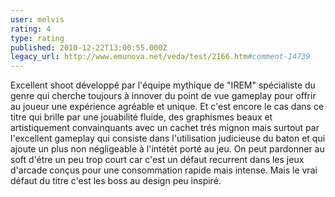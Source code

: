 ```yaml
---
user: melvis
rating: 4
type: rating
published: 2010-12-22T13:00:55.000Z
legacy_url: http://www.emunova.net/veda/test/2166.htm#comment-14739
---
```

Excellent shoot développé par l'équipe mythique de "IREM" spécialiste du genre qui cherche toujours à innover du point de vue gameplay pour offrir au joueur une expérience agréable et unique. Et c'est encore le cas dans ce titre qui brille par une jouabilité fluide, des graphismes beaux et artistiquement convainquants avec un cachet trés mignon mais surtout par l'excellent gameplay qui consiste dans l'utilisation judicieuse du baton et qui ajoute un plus non négligeable à l'intétét porté au jeu.
On peut pardonner au soft d'étre un peu trop court car c'est un défaut recurrent dans les jeux d'arcade conçus pour une consommation rapide mais intense.
Mais le vrai défaut du titre c'est les boss au design peu inspiré.